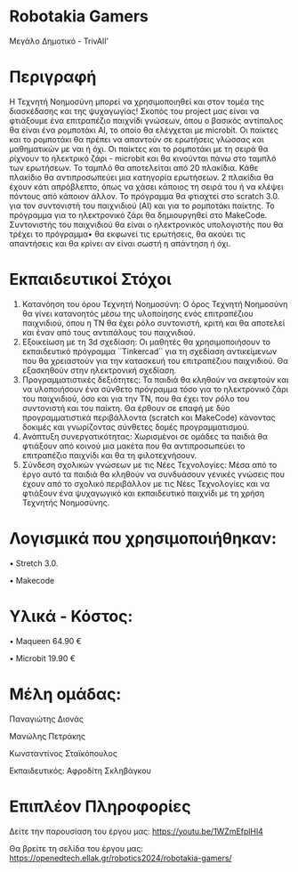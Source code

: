 # Robotakia Gamers
 Μεγάλο Δημοτικό - TrivAIl’

# Περιγραφή
Η Τεχνητή Νοημοσύνη μπορεί να χρησιμοποιηθεί και στον τομέα της διασκέδασης και της ψυχαγωγίας! Σκοπός του project μας είναι να φτιάξουμε ένα επιτραπέζιο παιχνίδι γνώσεων, όπου ο βασικός αντίπαλος θα είναι ένα ρομποτάκι ΑΙ, το οποίο θα ελέγχεται με microbit. Οι παίκτες και το ρομποτάκι θα πρέπει να απαντούν σε ερωτήσεις γλώσσας και μαθηματικών με ναι ή όχι. Οι παίκτες και το ρομποτάκι με τη σειρά θα ρίχνουν το ηλεκτρικό ζάρι - microbit και θα κινούνται πάνω στο ταμπλό των ερωτήσεων. Το ταμπλό θα αποτελείται από  20 πλακίδια. Κάθε πλακίδιο θα αντιπροσωπεύει μια κατηγορία ερωτήσεων. 2 πλακίδια θα έχουν κάτι απρόβλεπτο, όπως να χάσει κάποιος τη σειρά του ή να κλέψει πόντους από κάποιον άλλον. 
Το πρόγραμμα θα φτιαχτεί στο scratch 3.0. για τον συντονιστή του παιχνιδιού (AI) και για το ρομποτάκι παίκτης. Το πρόγραμμα για το ηλεκτρονικό ζάρι θα δημιουργηθεί στο MakeCode. Συντονιστής του παιχνιδιού θα είναι ο ηλεκτρονικός υπολογιστής που θα τρέχει το πρόγραμμα• θα εκφωνεί τις ερωτήσεις, θα ακούει τις απαντήσεις και θα κρίνει αν είναι σωστή η απάντηση ή όχι. 

# Εκπαιδευτικοί Στόχοι
1.	Κατανόηση του όρου Τεχνητή Νοημοσύνη: Ο όρος Τεχνητή Νοημοσύνη θα γίνει κατανοητός μέσω της υλοποίησης ενός επιτραπέζιου παιχνιδιού, όπου  η ΤΝ θα έχει ρόλο συντονιστή, κριτή και θα αποτελεί και έναν από τους αντιπάλους του παιχνιδιού. 
2.	Εξοικείωση με τη 3d σχεδίαση: Οι μαθητές θα χρησιμοποιήσουν το εκπαιδευτικό πρόγραμμα ΄΄Tinkercad΄΄ για τη σχεδίαση αντικείμενων που θα χρειαστούν για την κατασκευή του επιτραπέζιου παιχνιδιού. Θα εξασκηθούν στην ηλεκτρονική σχεδίαση.
3.	Προγραμματιστικές δεξιότητες: Τα παιδιά θα κληθούν να σκεφτούν και να υλοποιήσουν ένα σύνθετο πρόγραμμα τόσο για το ηλεκτρονικό ζάρι του παιχνιδιού, όσο και για την ΤΝ, που θα έχει τον ρόλο του συντονιστή και του παίκτη. Θα έρθουν σε επαφή με δύο προγραμματιστικά περιβάλλοντα (scratch και MakeCode) κάνοντας δοκιμές και γνωρίζοντας σύνθετες δομές προγραμματισμού.
4.	Ανάπτυξη συνεργατικότητας: Χωρισμένοι σε ομάδες τα παιδιά θα φτιάξουν από κοινού μια μακέτα που θα αντιπροσωπεύει το επιτραπέζιο παιχνίδι και θα τη φιλοτεχνήσουν. 
5.	Σύνδεση σχολικών γνώσεων με τις Νέες Τεχνολογίες: Μέσα από το έργο αυτό τα παιδιά θα κληθούν να συνδυάσουν γενικές γνώσεις που έχουν από το σχολικό περιβάλλον με τις Νέες Τεχνολογίες και να φτιάξουν ένα ψυχαγωγικό και εκπαιδευτικό παιχνίδι με τη χρήση Τεχνητής Νοημοσύνης.

# Λογισμικά που χρησιμοποιήθηκαν: 
• Stretch 3.0.

• Makecode

# Υλικά - Κόστος: 
• Maqueen 64.90 €

• Microbit 19.90 €

# Μέλη ομάδας: 
Παναγιώτης Διονάς

Μανώλης Πετράκης

Κωνσταντίνος Σταϊκόπουλος

Εκπαιδευτικός: Αφροδίτη Σκληβάγκου

# Επιπλέον Πληροφορίες
Δείτε την παρουσίαση του έργου μας: https://youtu.be/1WZmEfplHl4

Θα βρείτε τη σελίδα του έργου μας: https://openedtech.ellak.gr/robotics2024/robotakia-gamers/
